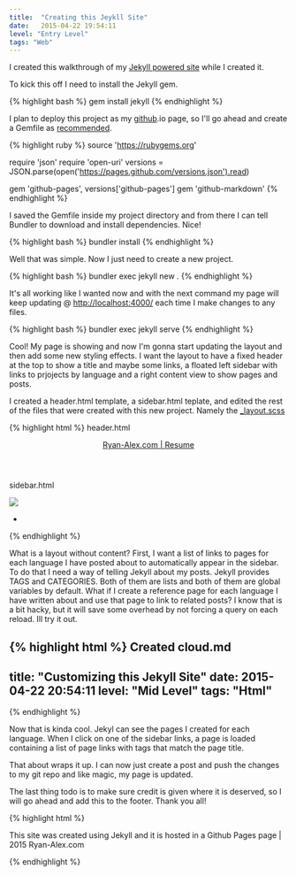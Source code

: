 ```yaml
---
title:  "Creating this Jeykll Site"
date:   2015-04-22 19:54:11
level: "Entry Level"
tags: "Web"
---
```

I created this walkthrough of my [Jekyll powered site][mysite] while I created it. 

To kick this off I need to install the Jekyll gem. 

{% highlight bash %}
gem install jekyll
{% endhighlight %}

I plan to deploy this project as my [github][ra_page].io page, so I'll go ahead and create a Gemfile as [recommended][recommended].

{% highlight ruby %}
source 'https://rubygems.org'

require 'json'
require 'open-uri'
versions = JSON.parse(open('https://pages.github.com/versions.json').read)

gem 'github-pages', versions['github-pages']
gem 'github-markdown'
{% endhighlight %}

I saved the Gemfile inside my project directory and from there I can tell Bundler to download and install dependencies. Nice!

{% highlight bash %}
bundler install 
{% endhighlight %}

Well that was simple. Now I just need to create a new project. 

{% highlight bash %}
bundler exec jekyll new .
{% endhighlight %}

It's all working like I wanted now and with the next command my page will keep updating @ [http://localhost:4000/][local] each time I make changes to any files.

{% highlight bash %}
bundler exec jekyll serve
{% endhighlight %}

Cool! My page is showing and now I'm gonna start updating the layout and then add some new styling effects. I want the layout to have a fixed header at the top to show a title and maybe some links, a floated left sidebar with links to prjojects by language and a right content view to show pages and posts. 

I created a header.html template, a sidebar.html teplate, and edited the rest of the files that were created with this new project. Namely the [_layout.scss][layout]

{% highlight html %}
header.html
<header class="site-header">
  <a class="site-title" href="#">
    Ryan-Alex.com |
  </a>
  <a class="site-title" href="#">
     Resume
  </a>
</header>

sidebar.html
<div class="site-sidebar">
  <div class="inner-sidebar">
    <div class="sidebar-media">
      <!-- my rounded selfie -->
      <img src="/img/selfie.jpg">
      <ul class="social-media-list auto-margin">
        <li class="inline-list">
          <!-- round icon links -->
        </li>
      </ul>
    </div>
    <div class="sidebar-links">
      <ul><!-- project links --></ul>
    </div>
  </div>
</div>
{% endhighlight %}

What is a layout without content? First, I want a list of links to pages for each language I have posted about to automatically appear in the sidebar. To do that I need a way of telling Jekyll about my posts. Jekyll provides TAGS and CATEGORIES. Both of them are lists and both of them are global variables by default. What if I create a reference page for each language I have written about and use that page to link to related posts? I know that is a bit hacky, but it will save some overhead by not forcing a query on each reload. Ill try it out. 

{% highlight html %}
Created cloud.md
---
title: "Customizing this Jekyll Site"
date:   2015-04-22 20:54:11
level: "Mid Level"
tags: "Html"
---
{% endhighlight %}

Now that is kinda cool. Jekyl can see the pages I created for each language. When I click on one of the sidebar links, a page is loaded containing a list of page links with tags that match the page title. 

That about wraps it up. I can now just create a post and push the changes to my git repo and like magic, my page is updated. 

The last thing todo is to make sure credit is given where it is deserved, so I will go ahead and add this to the footer. Thank you all! 

{% highlight html %}
<footer class="site-footer">
  <div class="wrapper">
    <div class="footer-li-wrapper">
      <p class="text">This site was created using Jekyll and it is hosted in a Github Pages page | 2015 Ryan-Alex.com</p>
  </div>
</footer>
{% endhighlight %}

[local]:       http://localhost:4000/
[mysite]:      http://ryan-alex.com/
[jekyll]:      http://jekyllrb.com/
[gh-pages]:    https://pages.github.com/
[ra_page]:     https://github.com/MrRyanAlexander/mrryanalexander.github.io/
[recommended]: http://jekyllrb.com/docs/github-pages/
[layout]:      https://github.com/MrRyanAlexander/mrryanalexander.github.io/blob/master/_sass/_layout.scss